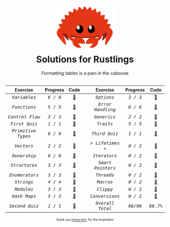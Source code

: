 <h1 align="center">
  <img src="https://github.com/alstn2468/rustlings-solution/raw/main/logo.png" alt="rust" width="200">
    <div>Solutions for Rustlings</div>
</h1>
<div align="center">Formatting tables is a pain in the caboose</div>
<br>
<div align="center">
  
| Exercise                 | Progress       | Code                                           |      | Exercise                      | Progress      | Code                                                                                                 |
| :----------------------: | :------------: | :--------------------------------------------: | :--: | :---------------------------: | :-----------: | :--------------------------------------------------------------------------------------------------: |
| *<samp>Variables*        | *<samp>6 / 6*  | [:link:](/exercises/01_variables)              |      | *<samp>Options*               | *<samp>3 / 3*  | [:link:](/exercises/12_options)              |
| *<samp>Functions*        | *<samp>5 / 5*  | [:link:](/exercises/02_functions)              |      | *<samp>Error Handling*        | *<samp>6 / 6*  | [:link:](/exercises/13_error_handling)       |
| *<samp>Control Flow*     | *<samp>3 / 3*  | [:link:](/exercises/03_if)                     |      | *<samp>Generics*              | *<samp>2 / 2*  | [:link:](/exercises/14_generics)             |
| *<samp>First Quiz*       | *<samp>1 / 1*  | [:link:](/exercises/quiz1.rs)                  |      | *<samp>Traits*                | *<samp>5 / 5*  | [:link:](/exercises/15_traits)              |
| *<samp>Primitive Types*  | *<samp>6 / 6*  | [:link:](/exercises/04_primitive_types)        |      | *<samp>Third Quiz*            | *<samp>1 / 1*  | [:link:](/exercises/quiz3.rs)              |
| *<samp>Vectors*          | *<samp>2 / 2*  | [:link:](/exercises/05_vecs)                   |      | *<samp>> Lifetimes <*         | *<samp>0 / 2*  | [:link:](https://github.com/hyphena/rustlings/)              |
| *<samp>Ownership*        | *<samp>6 / 6*  | [:link:](/exercises/06_move_semantics)         |      | *<samp>Iterators*             | *<samp>0 / 2*  | [:link:](https://github.com/hyphena/rustlings/)              |
| *<samp>Structures*       | *<samp>3 / 3*  | [:link:](/exercises/07_structs)                |      | *<samp>Smart Pointers*        | *<samp>0 / 2*  | [:link:](https://github.com/hyphena/rustlings/)              |
| *<samp>Enumerators*      | *<samp>3 / 3*  | [:link:](/exercises/08_enums)                  |      | *<samp>Threads*               | *<samp>0 / 2*  | [:link:](https://github.com/hyphena/rustlings/)              |
| *<samp>Strings*          | *<samp>4 / 4*  | [:link:](/exercises/09_strings)                |      | *<samp>Macros*                | *<samp>0 / 2*  | [:link:](https://github.com/hyphena/rustlings/)              |
| *<samp>Modules*          | *<samp>3 / 3*  | [:link:](/exercises/10_modules)                |      | *<samp>Clippy*                | *<samp>0 / 2*  | [:link:](https://github.com/hyphena/rustlings/)              |
| *<samp>Hash Maps*        | *<samp>3 / 3*  | [:link:](/exercises/11_hashmaps)               |      | *<samp>Conversions*           | *<samp>0 / 2*  | [:link:](https://github.com/hyphena/rustlings/)              |
| *<samp>Second Quiz*      | *<samp>1 / 1*  | [:link:](/exercises/quiz2.rs)                  |      | *<samp>Overall Total*         | *<samp>66/96*  |  *<samp>68.7%*             |

<sub><sup>thank you <a href="https://github.com/alstn2468/rustlings-solution/tree/main">minsu kim</a>, for the inspiration</sub></sub>
</div>
